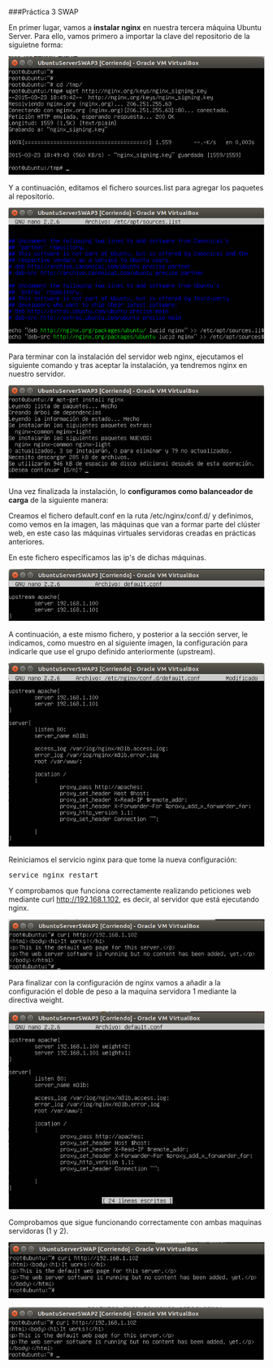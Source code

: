 ###Práctica 3 SWAP

En primer lugar, vamos a **instalar nginx** en nuestra tercera máquina Ubuntu Server.
Para ello, vamos primero a importar la clave del repositorio de la siguietne forma:

![](./img/1.png)

Y a continuación, editamos el fichero sources.list para agregar los paquetes al repositorio.

![](./img/2.png)

Para terminar con la instalación del servidor web nginx, ejecutamos el siguiente comando y tras aceptar la instalación, ya tendremos nginx en nuestro servidor.

![](./img/3.png)

Una vez finalizada la instalación, lo **configuramos como balanceador de carga** de la siguiente manera:

Creamos el fichero default.conf en la ruta /etc/nginx/conf.d/ y definimos, como vemos en la imagen, las máquinas que van a formar parte del clúster web, en este caso las máquinas virtuales servidoras creadas en prácticas anteriores.

En este fichero especificamos las ip's de dichas máquinas.

![](./img/4.png)

A continuación, a este mismo fichero, y posterior a la sección server, le indicamos, como muestro en al siguiente imagen, la configuración para indicarle que use el grupo definido anteriormente (upstream).

![](./img/5.png)

Reiniciamos el servicio nginx para que tome la nueva configuración:

<pre>service nginx restart</pre>

Y comprobamos que funciona correctamente realizando peticiones web mediante curl http://192.168.1.102, es decir, al servidor que está ejecutando nginx.

![](./img/6.png)

Para finalizar con la configuración de nginx vamos a añadir a la configuración el doble de peso a la maquina servidora 1 mediante la directiva weight.

![](./img/7.png)

Comprobamos que sigue funcionando correctamente con ambas maquinas servidoras (1 y 2).


![](./img/8.png)


![](./img/9.png)
